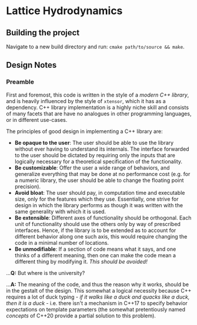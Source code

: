 # Lattice Hydrodynamics

## Building the project

Navigate to a new build directory and run:
`cmake path/to/source && make`.

## Design Notes

### Preamble

First and foremost, this code is written in the style of a _modern C++ library_,
and is heavily influenced by the style of `xtensor`, which it has as a dependency.
C++ library implementation is a highly niche skill and consists of many facets
that are have no analogues in other programming languages, or in different use-cases.

The principles of good design in implementing a C++ library are:
* __Be opaque to the user__: The user should be able to use the library without
ever having to understand its internals. The interface forwarded to the user
should be dictated by requiring only the inputs that are logically necessary
for a theoretical specification of the functionality.
* __Be customizable__: Offer the user a wide range of behaviors, and generalize
everything that may be done at no performance cost (e.g. for a numeric library,
the user should be able to change the floating point precision).
* __Avoid bloat__: The user should pay, in computation time and executable size,
only for the features which they use. Essentially, one strive for design in which
the library performs as though it was written with the same generality with which
it is used.
* __Be extensible__: Different axes of functionality should be orthogonal. Each
unit of functionality should use the others only by way of prescribed interfaces.
Hence, if the library is to be extended as to account for different behavior
along one such axis, this would require changing the code in a minimal number of
locations.
* __Be unmodifiable__: If a section of code means what it says, and one thinks
of a different meaning, then one can make the code mean a different thing by
modifying it. _This should be avoided!_

...__Q:__ But where is the university?

...__A:__ The meaning of the code, and thus the reason why it works, should be
in the gestalt of the design. This somewhat a logical necessity because C++
requires a lot of duck typing - _if it walks like a duck and quacks like a duck,
then it is a duck_ - i.e. there isn't a mechanism in C++17 to specify behavior
expectations on template parameters (the somewhat pretentiously named _concepts_
of C++20 provide a partial solution to this problem).
